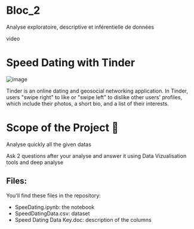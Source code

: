 # Bloc_2
Analyse exploratoire, descriptive et inférentielle de données

video

# Speed Dating with Tinder
![image](https://user-images.githubusercontent.com/115455973/222427428-0d125055-7db4-4230-b13e-7c4141d14f5a.png)

Tinder is an online dating and geosocial networking application. In Tinder, users "swipe right" to like or "swipe left" to dislike other users' profiles, which include their photos, a short bio, and a list of their interests.


# Scope of the Project 🚧

Analyse quickly all the given datas

Ask 2 questions after your analyse and answer it using Data Vizualisation tools and deep analyse

     
## Files:
You'll find these files in the repository:
  - SpeeDating.ipynb: the notebook
  - SpeedDatingData.csv: dataset
  - Speed Dating Data Key.doc: description of the columns
